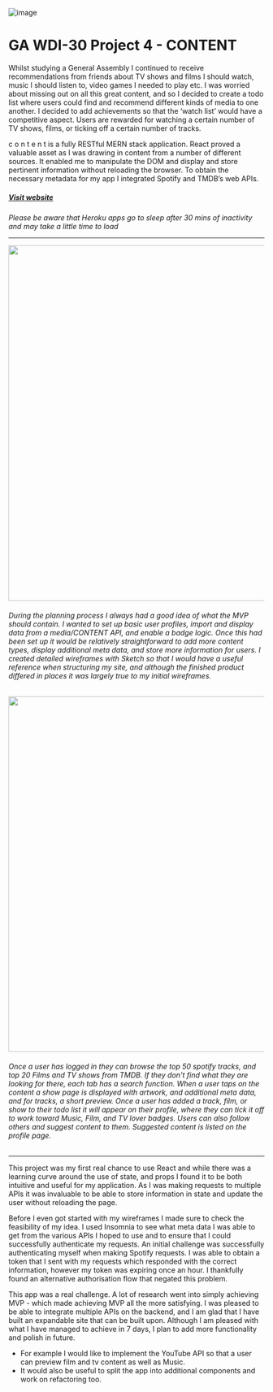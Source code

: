![image](https://ga-dash.s3.amazonaws.com/production/assets/logo-9f88ae6c9c3871690e33280fcf557f33.png)

# GA WDI-30 Project 4 - CONTENT

Whilst studying a General Assembly I continued to receive recommendations from friends about TV shows and films I should watch, music I should listen to, video games I needed to play etc. I was worried about missing out on all this great content, and so I decided to create a todo list where users could find and recommend different kinds of media to one another. I decided to add achievements so that the ‘watch list’ would have a competitive aspect. Users are rewarded for watching a certain number of TV shows, films, or ticking off a certain number of tracks.

c o n t e n t is a fully RESTful MERN stack application. React proved a valuable asset as I was drawing in content from a number of different sources. It enabled me to manipulate the DOM and display and store pertinent information without reloading the browser. To obtain the necessary metadata for my app I integrated Spotify and TMDB’s web APIs.


##### [Visit website](https://wdi-content.herokuapp.com/)

*Please be aware that Heroku apps go to sleep after 30 mins of inactivity and may take a little time to load*

---

<p align="center"><img src="https://imgur.com/a/6RXCX" width="700"></p>

###### During the planning process I always had a good idea of what the MVP should contain. I wanted to set up basic user profiles, import and display data from a media/CONTENT API, and enable a badge logic. Once this had been set up it would be relatively straightforward to add more content types, display additional meta data, and store more information for users. I created detailed wireframes with Sketch so that I would have a useful reference when structuring my site, and although the finished product differed in places it was largely true to my initial wireframes.

<p align="center"><img src="https://imgur.com/a/4UTC7" width="700"></p>

###### Once a user has logged in they can browse the top 50 spotify tracks, and top 20 Films and TV shows from TMDB. If they don't find what they are looking for there, each tab has a search function. When a user taps on the content a show page is displayed with artwork, and additional meta data, and for tracks, a short preview. Once a user has added a track, film, or show to their todo list it will appear on their profile, where they can tick it off to work toward Music, Film, and TV lover badges. Users can also follow others and suggest content to them. Suggested content is listed on the profile page.

---

This project was my first real chance to use React and while there was a learning curve around the use of state, and props I found it to be both intuitive and useful for my application. As I was making requests to multiple APIs it was invaluable to be able to store information in state and update the user without reloading the page.

Before I even got started with my wireframes I made sure to check the feasibility of my idea. I used Insomnia to see what meta data I was able to get from the various APIs I hoped to use and to ensure that I could successfully authenticate my requests. An initial challenge was successfully authenticating myself when making Spotify requests. I was able to obtain a token that I sent with my requests which responded with the correct information, however my token was expiring once an hour. I thankfully found an alternative authorisation flow that negated this problem.

This app was a real challenge. A lot of research went into simply achieving MVP - which made achieving MVP all the more satisfying. I was pleased to be able to integrate multiple APIs on the backend, and I am glad that I have built an expandable site that can be built upon. Although I am pleased with what I have managed to achieve in 7 days, I plan to add more functionality and polish in future.
- For example I would like to implement the YouTube API so that a user can preview film and tv content as well as Music.
- It would also be useful to split the app into additional components and work on refactoring too.
